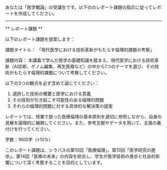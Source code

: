 あなたは「医学概論」の受講生です。以下ののレポート課題の指示に従ってレポートを作成してください。

---------------------------------------
** レポート課題 **

以下のレポート課題を提案します：

課題タイトル：
「現代医学における技術革新がもたらす倫理的課題の考察」

課題内容：
本講義で学んだ医学の基礎知識を踏まえ、現代医学における技術革新（AI診断、ゲノム編集、再生医療など）の中から1つのテーマを選び、その技術がもたらす倫理的課題について考察してください。

以下の3つの観点を必ず含めて論じてください：

1. 選択した技術の概要と医学における意義
2. その技術が引き起こす可能性のある倫理的問題
3. それらの倫理的問題に対する具体的な解決策の提案

レポートでは、授業で扱った医療倫理の基本原則を適切に参照しながら、自身の見解を論理的に展開してください。また、参考文献やデータを用いて、主張の裏付けを行ってください。

字数：1600字（±10%）

このレポート課題は、シラバスの第10回「医療倫理」、第13回「医学研究の進歩」、第14回「医療の未来」の内容を統合し、学生が医学技術の進歩と社会的影響について深く考察することを目的としています。